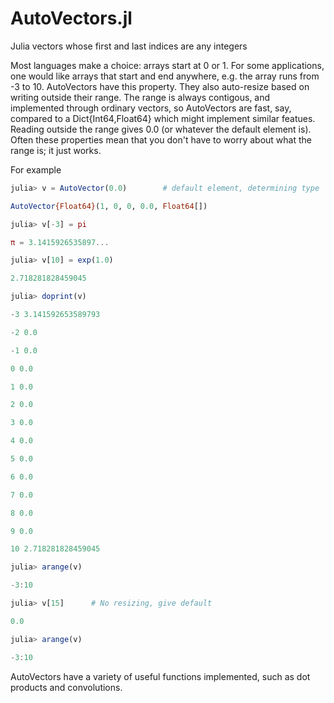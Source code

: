 # AutoVectors.jl
Julia vectors whose first and last indices are any integers

Most languages make a choice: arrays start at 0 or 1.  For some applications, one would
like arrays that start and end anywhere, e.g. the array runs from -3 to 10. AutoVectors
have this property. They also auto-resize based on writing outside their range.  The range is always
contigous, and implemented through ordinary vectors, so AutoVectors are fast, say, compared to
a Dict{Int64,Float64} which might implement similar featues.  Reading outside the range gives 0.0 
(or whatever the default element is).  Often these properties mean that you
don't have to worry about what the range is; it just works.

For example

```julia
julia> v = AutoVector(0.0)        # default element, determining type

AutoVector{Float64}(1, 0, 0, 0.0, Float64[])

julia> v[-3] = pi

π = 3.1415926535897...

julia> v[10] = exp(1.0)

2.718281828459045

julia> doprint(v)

-3 3.141592653589793

-2 0.0

-1 0.0

0 0.0

1 0.0

2 0.0

3 0.0

4 0.0

5 0.0

6 0.0

7 0.0

8 0.0

9 0.0

10 2.718281828459045

julia> arange(v)

-3:10

julia> v[15]      # No resizing, give default

0.0

julia> arange(v)

-3:10
```


AutoVectors have a variety of useful functions implemented, such as dot products and convolutions. 
